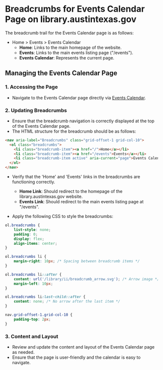 
# Breadcrumbs for Events Calendar Page on library.austintexas.gov

The breadcrumb trail for the Events Calendar page is as follows:

- Home > Events > Events Calendar
  - **Home**: Links to the main homepage of the website.
  - **Events**: Links to the main events listing page ("/events").
  - **Events Calendar**: Represents the current page.

## Managing the Events Calendar Page

### 1. Accessing the Page

- Navigate to the Events Calendar page directly via [Events Calendar](https://library.austintexas.gov/events/calendar).

### 2. Updating Breadcrumbs

- Ensure that the breadcrumb navigation is correctly displayed at the top of the Events Calendar page.
- The HTML structure for the breadcrumb should be as follows:

```html
<nav aria-label="Breadcrumbs" class="grid-offset-1 grid-col-10">
  <ol class="breadcrumbs">
    <li class="breadcrumb-item"><a href="/">Home</a></li>
    <li class="breadcrumb-item"><a href="/events">Events</a></li>
    <li class="breadcrumb-item active" aria-current="page">Events Calendar</li>
  </ol>
</nav>
```

- Verify that the 'Home' and 'Events' links in the breadcrumbs are functioning correctly.
  - **Home Link**: Should redirect to the homepage of the library.austintexas.gov website.
  - **Events Link**: Should redirect to the main events listing page at "/events".

- Apply the following CSS to style the breadcrumbs:

```css
ol.breadcrumbs {
    list-style: none;
    padding: 0;
    display: flex;
    align-items: center;
}

ol.breadcrumbs li {
    margin-right: 10px; /* Spacing between breadcrumb items */
}

ol.breadcrumbs li::after {
    content: url('/library/ii/breadcrumb_arrow.svg'); /* Arrow image */
    margin-left: 10px;
}

ol.breadcrumbs li:last-child::after {
    content: none; /* No arrow after the last item */
}

nav.grid-offset-1.grid-col-10 {
    padding-top: 2px;
}
```

### 3. Content and Layout

- Review and update the content and layout of the Events Calendar page as needed.
- Ensure that the page is user-friendly and the calendar is easy to navigate.
